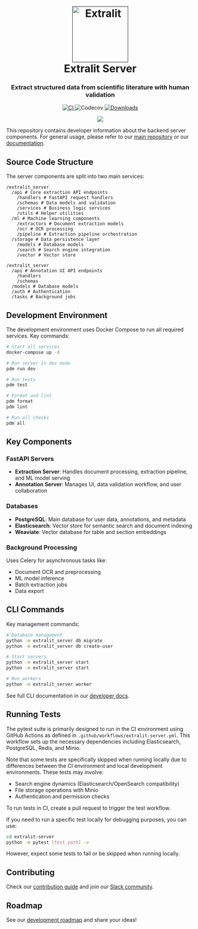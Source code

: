 <h1 align="center">
  <a href=""><img src="https://github.com/extralit/extralit/raw/develop/extralit/docs/assets/logo.svg" alt="Extralit" width="150"></a>
  <br>
  Extralit Server
  <br>
</h1>
<h3 align="center">Extract structured data from scientific literature with human validation</h2>

<p align="center">
<a href="https://pypi.org/project/extralit/">
<img alt="CI" src="https://img.shields.io/pypi/v/extralit.svg?style=flat-round&logo=pypi&logoColor=white">
</a>
<img alt="Codecov" src="https://codecov.io/gh/extralit/extralit/branch/main/graph/badge.svg"/>
<a href="https://pepy.tech/project/extralit">
<img alt="Downloads" src="https://static.pepy.tech/personalized-badge/extralit?period=month&units=international_system&left_color=grey&right_color=blue&left_text=pypi%20downloads/month">
</a>
</p>

<p align="center">
<a href="https://www.linkedin.com/company/extralit-ai">
<img src="https://img.shields.io/badge/linkedin-blue?logo=linkedin"/>
</a>
</p>

This repository contains developer information about the backend server components. For general usage, please refer to our [main repository](https://github.com/extralit/extralit) or our [documentation](https://docs.extralit.ai/latest/).

## Source Code Structure

The server components are split into two main services:

```
/extralit_server
  /api # Core extraction API endpoints
    /handlers # FastAPI request handlers
    /schemas # Data models and validation
    /services # Business logic services
    /utils # Helper utilities
  /ml # Machine learning components
    /extractors # Document extraction models
    /ocr # OCR processing
    /pipeline # Extraction pipeline orchestration
  /storage # Data persistence layer
    /models # Database models
    /search # Search engine integration
    /vector # Vector store
```

```
/extralit_server
  /api # Annotation UI API endpoints
    /handlers
    /schemas
  /models # Database models
  /auth # Authentication
  /tasks # Background jobs
```

## Development Environment

The development environment uses Docker Compose to run all required services. Key commands:

```sh
# Start all services
docker-compose up -d

# Run server in dev mode
pdm run dev

# Run tests
pdm test

# Format and lint
pdm format
pdm lint

# Run all checks
pdm all
```

## Key Components

### FastAPI Servers

- **Extraction Server**: Handles document processing, extraction pipeline, and ML model serving
- **Annotation Server**: Manages UI, data validation workflow, and user collaboration

### Databases

- **PostgreSQL**: Main database for user data, annotations, and metadata
- **Elasticsearch**: Vector store for semantic search and document indexing
- **Weaviate**: Vector database for table and section embeddings

### Background Processing

Uses Celery for asynchronous tasks like:

- Document OCR and preprocessing
- ML model inference
- Batch extraction jobs
- Data export

## CLI Commands

Key management commands:

```sh
# Database management
python -m extralit_server db migrate
python -m extralit_server db create-user

# Start servers
python -m extralit_server start
python -m extralit_server start

# Run workers
python -m extralit_server worker
```

See full CLI documentation in our [developer docs](https://docs.extralit.ai/latest/developer).

## Running Tests

The pytest suite is primarily designed to run in the CI environment using GitHub Actions as defined in `.github/workflows/extralit-server.yml`. This workflow sets up the necessary dependencies including Elasticsearch, PostgreSQL, Redis, and Minio.

Note that some tests are specifically skipped when running locally due to differences between the CI environment and local development environments. These tests may involve:

- Search engine dynamics (Elasticsearch/OpenSearch compatibility)
- File storage operations with Minio
- Authentication and permission checks

To run tests in CI, create a pull request to trigger the test workflow.

If you need to run a specific test locally for debugging purposes, you can use:

```bash
cd extralit-server
python -m pytest [test_path] -v
```

However, expect some tests to fail or be skipped when running locally.


## Contributing

Check our [contribution guide](https://docs.extralit.ai/latest/community/contributor) and join our [Slack community](https://join.slack.com/t/extralit/shared_invite/zt-2kt8t12r7-uFj0bZ5SPAOhRFkxP7ZQaQ).

## Roadmap

See our [development roadmap](https://github.com/orgs/extralit/projects/2/views/1) and share your ideas!
